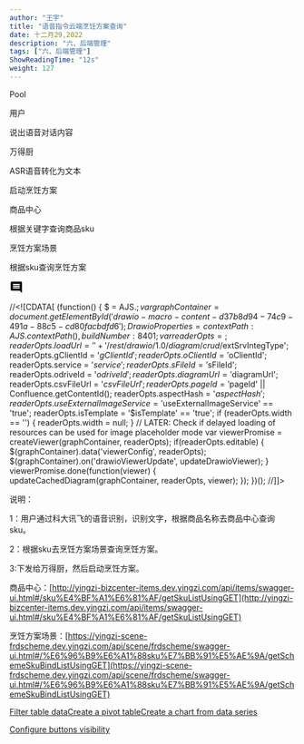 ```yaml
---
author: "王宇"
title: "语音指令云端烹饪方案查询"
date: 十二月29,2022
description: "六、后端管理"
tags: ["六、后端管理"]
ShowReadingTime: "12s"
weight: 127
---
```

Pool

用户

说出语音对话内容

万得厨

ASR语音转化为文本

启动烹饪方案

商品中心

根据关键字查询商品sku

烹饪方案场景

根据sku查询烹饪方案

![](data:image/svg+xml;base64,PHN2ZyB4bWxucz0iaHR0cDovL3d3dy53My5vcmcvMjAwMC9zdmciIHdpZHRoPSIyNCIgaGVpZ2h0PSIyNCIgdmlld0JveD0iMCAwIDI0IDI0Ij48cGF0aCBkPSJNMjEuOTkgNGMwLTEuMS0uODktMi0xLjk5LTJINGMtMS4xIDAtMiAuOS0yIDJ2MTJjMCAxLjEuOSAyIDIgMmgxNGw0IDQtLjAxLTE4ek0xOCAxNEg2di0yaDEydjJ6bTAtM0g2VjloMTJ2MnptMC0zSDZWNmgxMnYyeiIvPjxwYXRoIGQ9Ik0wIDBoMjR2MjRIMHoiIGZpbGw9Im5vbmUiLz48L3N2Zz4= "显示评论")

//<!\[CDATA\[ (function() { $ = AJS.$; var graphContainer = document.getElementById('drawio-macro-content-d37b8d94-74c9-491a-88c5-cd80facbdfd6'); DrawioProperties = { contextPath : AJS.contextPath(), buildNumber : 8401 }; var readerOpts = {}; readerOpts.loadUrl = '' + '/rest/drawio/1.0/diagram/crud/%E4%BA%91%E7%AB%AF%E7%83%B9%E9%A5%AA%E6%96%B9%E6%A1%88%E4%B8%8B%E8%BE%BE/91152352?revision=1'; readerOpts.imageUrl = '' + '/download/attachments/91152352/云端烹饪方案下达.png' + '?version=1&api=v2'; readerOpts.editUrl = '' + '/plugins/drawio/addDiagram.action?ceoId=91152352&owningPageId=91152352&diagramName=%E4%BA%91%E7%AB%AF%E7%83%B9%E9%A5%AA%E6%96%B9%E6%A1%88%E4%B8%8B%E8%BE%BE&revision=1'; readerOpts.editable = true; readerOpts.canComment = true; readerOpts.stylePath = STYLE\_PATH; readerOpts.stencilPath = STENCIL\_PATH; readerOpts.imagePath = IMAGE\_PATH + '/reader'; readerOpts.border = true; readerOpts.width = '521'; readerOpts.simpleViewer = false; readerOpts.tbstyle = 'top'; readerOpts.links = 'auto'; readerOpts.lightbox = true; readerOpts.resourcePath = ATLAS\_RESOURCE\_BASE + '/resources/viewer'; readerOpts.disableButtons = false; readerOpts.zoomToFit = true; readerOpts.language = 'zh'; readerOpts.licenseStatus = 'OK'; readerOpts.contextPath = AJS.contextPath(); readerOpts.diagramName = decodeURIComponent('%E4%BA%91%E7%AB%AF%E7%83%B9%E9%A5%AA%E6%96%B9%E6%A1%88%E4%B8%8B%E8%BE%BE'); readerOpts.diagramDisplayName = ''; readerOpts.aspect = ''; readerOpts.ceoName = '语音指令云端烹饪方案查询'; readerOpts.attVer = '1'; readerOpts.attId = '91152368'; readerOpts.lastModifierName = '未知用户 (renpeng)'; readerOpts.lastModified = '2022-12-29 13:59:05.243'; readerOpts.creatorName = '未知用户 (renpeng)'; //Embed macro specific info readerOpts.extSrvIntegType = '$extSrvIntegType'; readerOpts.gClientId = '$gClientId'; readerOpts.oClientId = '$oClientId'; readerOpts.service = '$service'; readerOpts.sFileId = '$sFileId'; readerOpts.odriveId = '$odriveId'; readerOpts.diagramUrl = '$diagramUrl'; readerOpts.csvFileUrl = '$csvFileUrl'; readerOpts.pageId = '$pageId' || Confluence.getContentId(); readerOpts.aspectHash = '$aspectHash'; readerOpts.useExternalImageService = '$useExternalImageService' == 'true'; readerOpts.isTemplate = '$isTemplate' == 'true'; if (readerOpts.width == '') { readerOpts.width = null; } // LATER: Check if delayed loading of resources can be used for image placeholder mode var viewerPromise = createViewer(graphContainer, readerOpts); if(readerOpts.editable) { $(graphContainer).data('viewerConfig', readerOpts); $(graphContainer).on('drawioViewerUpdate', updateDrawioViewer); } viewerPromise.done(function(viewer) { updateCachedDiagram(graphContainer, readerOpts, viewer); }); })(); //\]\]>

说明：

1：用户通过科大讯飞的语音识别，识别文字，根据商品名称去商品中心查询sku。

2：根据sku去烹饪方案场景查询烹饪方案。

3:下发给万得厨，然后启动烹饪方案。

商品中心：[http://yingzi-bizcenter-items.dev.yingzi.com/api/items/swagger-ui.html#/sku%E4%BF%A1%E6%81%AF/getSkuListUsingGET](http://yingzi-bizcenter-items.dev.yingzi.com/api/items/swagger-ui.html#/sku%E4%BF%A1%E6%81%AF/getSkuListUsingGET)

烹饪方案场景：[https://yingzi-scene-frdscheme.dev.yingzi.com/api/scene/frdscheme/swagger-ui.html#/%E6%96%B9%E6%A1%88sku%E7%BB%91%E5%AE%9A/getSchemeSkuBindListUsingGET](https://yingzi-scene-frdscheme.dev.yingzi.com/api/scene/frdscheme/swagger-ui.html#/%E6%96%B9%E6%A1%88sku%E7%BB%91%E5%AE%9A/getSchemeSkuBindListUsingGET)

[Filter table data](#)[Create a pivot table](#)[Create a chart from data series](#)

[Configure buttons visibility](/users/tfac-settings.action)